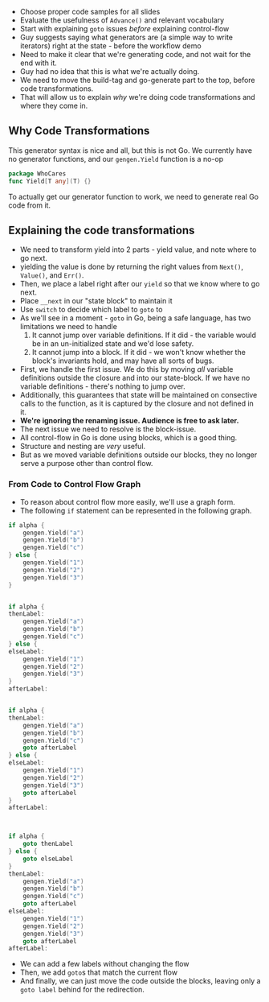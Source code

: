 - Choose proper code samples for all slides
- Evaluate the usefulness of `Advance()` and relevant vocabulary
- Start with explaining `goto` issues _before_ explaining control-flow
- Guy suggests saying what generators are (a simple way to write iterators)
  right at the state - before the workflow demo
- Need to make it clear that we're generating code, and not wait for the end with it.
- Guy had no idea that this is what we're actually doing.
- We need to move the build-tag and go-generate part to the top, before code transformations.
- That will allow us to explain _why_ we're doing code transformations and where they come in.

## Why Code Transformations
This generator syntax is nice and all, but this is not Go.
We currently have no generator functions, and our `gengen.Yield` function is a no-op

```go
package WhoCares
func Yield[T any](T) {}
```

To actually get our generator function to work, we need to generate real Go code from it.

## Explaining the code transformations

- We need to transform yield into 2 parts - yield value, and note where to go next.
- yielding the value is done by returning the right values from `Next()`, `Value()`, and `Err()`.
- Then, we place a label right after our `yield` so that we know where to go next.
- Place `__next` in our "state block" to maintain it
- Use `switch` to decide which label to `goto` to
- As we'll see in a moment - `goto` in Go, being a safe language, has two limitations we need to handle
  1. It cannot jump over variable definitions. If it did - the variable would be in an un-initialized 
     state and we'd lose safety.
  2. It cannot jump into a block. If it did - we won't know whether the block's invariants hold,
     and may have all sorts of bugs.
- First, we handle the first issue. We do this by moving _all_ variable definitions outside the closure
  and into our state-block. If we have no variable definitions - there's nothing to jump over.
- Additionally, this guarantees that state will be maintained on consective calls to the function,
  as it is captured by the closure and not defined in it.
- **We're ignoring the renaming issue. Audience is free to ask later.**
- The next issue we need to resolve is the block-issue.
- All control-flow in Go is done using blocks, which is a good thing.
- Structure and nesting are _very_ useful.
- But as we moved variable definitions outside our blocks, they no longer serve a purpose other
  than control flow.
### From Code to Control Flow Graph
- To reason about control flow more easily, we'll use a graph form.
- The following `if` statement can be represented in the following graph.
```go
if alpha {
	gengen.Yield("a")
	gengen.Yield("b")
	gengen.Yield("c")
} else {
	gengen.Yield("1")
	gengen.Yield("2")
	gengen.Yield("3")
}


if alpha {
thenLabel:
    gengen.Yield("a")
    gengen.Yield("b")
    gengen.Yield("c")
} else {
elseLabel:
    gengen.Yield("1")
    gengen.Yield("2")
    gengen.Yield("3")
}
afterLabel:


if alpha {
thenLabel:
    gengen.Yield("a")
    gengen.Yield("b")
    gengen.Yield("c")
    goto afterLabel
} else {
elseLabel:
    gengen.Yield("1")
    gengen.Yield("2")
    gengen.Yield("3")
    goto afterLabel
}
afterLabel:



if alpha {
    goto thenLabel
} else {
    goto elseLabel
}
thenLabel:
    gengen.Yield("a")
    gengen.Yield("b")
    gengen.Yield("c")
    goto afterLabel
elseLabel:
    gengen.Yield("1")
    gengen.Yield("2")
    gengen.Yield("3")
    goto afterLabel
afterLabel:

```
- We can add a few labels without changing the flow
- Then, we add `goto`s that match the current flow
- And finally, we can just move the code outside the blocks,
  leaving only a `goto label` behind for the redirection.
